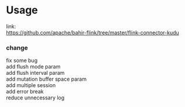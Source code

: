 # Usage

link: <br/>
https://github.com/apache/bahir-flink/tree/master/flink-connector-kudu

### change
fix some bug<br/>
add flush mode param<br/>
add flush interval param<br/>
add mutation buffer space param<br/>
add multiple session<br/>
add error break<br/>
reduce unnecessary log<br/>

